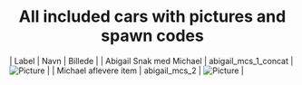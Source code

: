 <center><h1>All included cars with pictures and spawn codes</h1></center>

| Label | Navn  | Billede |
| Abigail Snak med Michael | abigail_mcs_1_concat | ![Picture](https://cdn.discordapp.com/attachments/1053093062710149120/1060329798750183487/image.png?256) |
| Michael aflevere item | abigail_mcs_2 | ![Picture](https://media.discordapp.net/attachments/1053093062710149120/1060331440128151562/image.png?width=256) |
